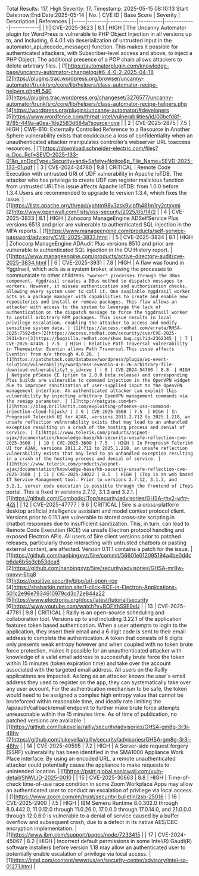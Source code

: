 Total Results: 117, High Severity: 17, Timestamp: 2025-05-15 08:10:13
Start Date:now;End Date:2025-05-14
| No. | CVE ID | Base Score | Severity | Description | References |
|-----|--------|------------|----------|-------------|------------|
| 1 | CVE-2025-3623 | 8.1  | HIGH | The Uncanny Automator plugin for WordPress is vulnerable to PHP Object Injection in all versions up to, and including, 6.4.0.1 via deserialization of untrusted input in the automator_api_decode_message() function. This makes it possible for authenticated attackers, with Subscriber-level access and above, to inject a PHP Object. The additional presence of a POP chain allows attackers to delete arbitrary files. | [1]https://automatorplugin.com/knowledge-base/uncanny-automator-changelog/#6-4-0-2-2025-04-18<br>[2]https://plugins.trac.wordpress.org/browser/uncanny-automator/trunk/src/core/lib/helpers/class-automator-recipe-helpers.php#L540<br>[3]https://plugins.trac.wordpress.org/changeset/3276577/uncanny-automator/trunk/src/core/lib/helpers/class-automator-recipe-helpers.php<br>[4]https://wordpress.org/plugins/uncanny-automator/#developers<br>[5]https://www.wordfence.com/threat-intel/vulnerabilities/id/00bcfd8f-9785-449a-a0ea-16e2583d684a?source=cve |
| 2 | CVE-2025-2875 | 7.5  | HIGH | CWE-610: Externally Controlled Reference to a Resource in Another Sphere vulnerability exists that couldcause a loss of confidentiality when an unauthenticated attacker manipulates controller’s webserver URL toaccess resources. | [1]https://download.schneider-electric.com/files?p_Doc_Ref=SEVD-2025-133-01&p_enDocType=Security+and+Safety+Notice&p_File_Name=SEVD-2025-133-01.pdf |
| 3 | CVE-2024-24780 | 9.8  | CRITICAL | Remote Code Execution with untrusted URI of UDF vulnerability in Apache IoTDB. The attacker who has privilege to create UDF can register malicious function from untrusted URI.This issue affects Apache IoTDB: from 1.0.0 before 1.3.4.Users are recommended to upgrade to version 1.3.4, which fixes the issue. | [1]https://lists.apache.org/thread/xphtm98v3zsk9vlpfh481m1ry2ctxvmj<br>[2]http://www.openwall.com/lists/oss-security/2025/05/14/2 |
| 4 | CVE-2025-3833 | 8.1  | HIGH | Zohocorp ManageEngine ADSelfService Plus versions 6513 and prior are vulnerable to authenticated SQL injection in the MFA reports. | [1]https://www.manageengine.com/products/self-service-password/advisory/CVE-2025-3833.html |
| 5 | CVE-2025-3834 | 8.1  | HIGH | Zohocorp ManageEngine ADAudit Plus versions 8510 and prior are vulnerable to authenticated SQL injection in the OU History report. | [1]https://www.manageengine.com/products/active-directory-audit/cve-2025-3834.html |
| 6 | CVE-2025-3931 | 7.8  | HIGH | A flaw was found in Yggdrasil, which acts as a system broker, allowing the processes to communicate to other children`s "worker" processes through the DBus component. Yggdrasil creates a DBus method to dispatch messages to workers. However, it misses authentication and authorization checks, allowing every system user to call it. One available Yggdrasil worker acts as a package manager with capabilities to create and enable new repositories and install or remove packages. This flaw allows an attacker with access to the system to leverage the lack of authentication on the dispatch message to force the Yggdrasil worker to install arbitrary RPM packages. This issue results in local privilege escalation, enabling the attacker to access and modify sensitive system data. | [1]https://access.redhat.com/errata/RHSA-2025:7592<br>[2]https://access.redhat.com/security/cve/CVE-2025-3931<br>[3]https://bugzilla.redhat.com/show_bug.cgi?id=2362345 |
| 7 | CVE-2025-47445 | 7.5  | HIGH | Relative Path Traversal vulnerability in Themewinter Eventin allows Path Traversal.This issue affects Eventin: from n/a through 4.0.26. | [1]https://patchstack.com/database/wordpress/plugin/wp-event-solution/vulnerability/wordpress-eventin-4-0-26-arbitrary-file-download-vulnerability?_s_id=cve |
| 8 | CVE-2024-54780 | 8.8  | HIGH | Netgate pfSense CE (prior to 2.8.0 beta release) and corresponding Plus builds are vulnerable to command injection in the OpenVPN widget due to improper sanitization of user-supplied input to the OpenVPN management interface. An authenticated attacker can exploit this vulnerability by injecting arbitrary OpenVPN management commands via the remipp parameter. | [1]http://netgate.com<br>[2]https://blog.brillantit.com/exploiting-pfsense-xss-command-injection-cloud-hijack/ |
| 9 | CVE-2025-3600 | 7.5  | HIGH | In Progress® Telerik® UI for AJAX, versions 2011.2.712 to 2025.1.218, an unsafe reflection vulnerability exists that may lead to an unhandled exception resulting in a crash of the hosting process and denial of service. | [1]https://www.telerik.com/products/aspnet-ajax/documentation/knowledge-base/kb-security-unsafe-reflection-cve-2025-3600 |
| 10 | CVE-2025-3600 | 7.5  | HIGH | In Progress® Telerik® UI for AJAX, versions 2011.2.712 to 2025.1.218, an unsafe reflection vulnerability exists that may lead to an unhandled exception resulting in a crash of the hosting process and denial of service. | [1]https://www.telerik.com/products/aspnet-ajax/documentation/knowledge-base/kb-security-unsafe-reflection-cve-2025-3600 |
| 11 | CVE-2025-24022 | 8.5  | HIGH | iTop is an web based IT Service Management tool. Prior to versions 2.7.12, 3.1.3, and 3.2.1, server code execution is possible through the frontend of iTop`s portal. This is fixed in versions 2.7.12, 3.1.3 and 3.2.1. | [1]https://github.com/Combodo/iTop/security/advisories/GHSA-rhv2-wfrr-4j2j |
| 12 | CVE-2025-47777 | 9.6  | CRITICAL | 5ire is a cross-platform desktop artificial intelligence assistant and model context protocol client. Versions prior to 0.11.1 are vulnerable to stored cross-site scripting in chatbot responses due to insufficient sanitization. This, in turn, can lead to Remote Code Execution (RCE) via unsafe Electron protocol handling and exposed Electron APIs. All users of 5ire client versions prior to patched releases, particularly those interacting with untrusted chatbots or pasting external content, are affected. Version 0.11.1 contains a patch for the issue. | [1]https://github.com/nanbingxyz/5ire/commit/56601e012095194a4be0d4cb6da6b5b3cb53dea8<br>[2]https://github.com/nanbingxyz/5ire/security/advisories/GHSA-mr8w-mmvv-6hq8<br>[3]https://positive.security/blog/url-open-rce<br>[4]https://shabarkin.notion.site/1-click-RCE-in-Electron-Applications-501c2e96e7934610979cd3c72e844a22<br>[5]https://www.electronjs.org/docs/latest/tutorial/security<br>[6]https://www.youtube.com/watch?v=ROFYhS9E9eU |
| 13 | CVE-2025-47781 | 9.8  | CRITICAL | Rallly is an open-source scheduling and collaboration tool. Versions up to and including 3.22.1 of the application features token based authentication. When a user attempts to login to the application, they insert their email and a 6 digit code is sent to their email address to complete the authentication. A token that consists of 6 digits only presents weak entropy however and when coupled with no token brute force protection, makes it possible for an unauthenticated attacker with knowledge of a valid email address to successfully brute force the token within 15 minutes (token expiration time) and take over the account associated with the targeted email address. All users on the Rallly applications are impacted. As long as an attacker knows the user`s email address they used to register on the app, they can systematically take over any user account. For the authentication mechanism to be safe, the token would need to be assigned a complex high entropy value that cannot be bruteforced within reasonable time, and ideally rate limiting the /api/auth/callback/email endpoint to further make brute force attempts unreasonable within the 15 minutes time. As of time of publication, no patched versions are available. | [1]https://github.com/lukevella/rallly/security/advisories/GHSA-gm8g-3r3j-48hv<br>[2]https://github.com/lukevella/rallly/security/advisories/GHSA-gm8g-3r3j-48hv |
| 14 | CVE-2025-40595 | 7.2  | HIGH | A Server-side request forgery (SSRF) vulnerability has been identified in the SMA1000 Appliance Work Place interface. By using an encoded URL, a remote unauthenticated attacker could potentially cause the appliance to make requests to unintended location. | [1]https://psirt.global.sonicwall.com/vuln-detail/SNWLID-2025-0010 |
| 15 | CVE-2025-30663 | 8.8  | HIGH | Time-of-check time-of-use race condition in some Zoom Workplace Apps may allow an authenticated user to conduct an escalation of privilege via local access. | [1]https://www.zoom.com/en/trust/security-bulletin/zsb-25016 |
| 16 | CVE-2025-2900 | 7.5  | HIGH | IBM Semeru Runtime 8.0.302.0 through 8.0.442.0, 11.0.12.0 through 11.0.26.0, 17.0.0.0 through 17.0.14.0, and 21.0.0.0 through 12.0.6.0 is vulnerable to a denial of service caused by a buffer overflow and subsequent crash, due to a defect in its native AES/CBC encryption implementation. | [1]https://www.ibm.com/support/pages/node/7233415 |
| 17 | CVE-2024-45067 | 8.2  | HIGH | Incorrect default permissions in some Intel(R) Gaudi(R) software installers before version 1.18 may allow an authenticated user to potentially enable escalation of privilege via local access. | [1]https://intel.com/content/www/us/en/security-center/advisory/intel-sa-01271.html |
